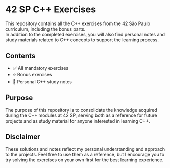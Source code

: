 # 42 SP C++ Exercises

This repository contains all the C++ exercises from the 42 São Paulo curriculum, including the bonus parts.  
In addition to the completed exercises, you will also find personal notes and study materials related to C++ concepts to support the learning process.

## Contents

- ✅ All mandatory exercises
- ⭐ Bonus exercises
- 📝 Personal C++ study notes

## Purpose

The purpose of this repository is to consolidate the knowledge acquired during the C++ modules at 42 SP, serving both as a reference for future projects and as study material for anyone interested in learning C++.

## Disclaimer

These solutions and notes reflect my personal understanding and approach to the projects. Feel free to use them as a reference, but I encourage you to try solving the exercises on your own first for the best learning experience.
